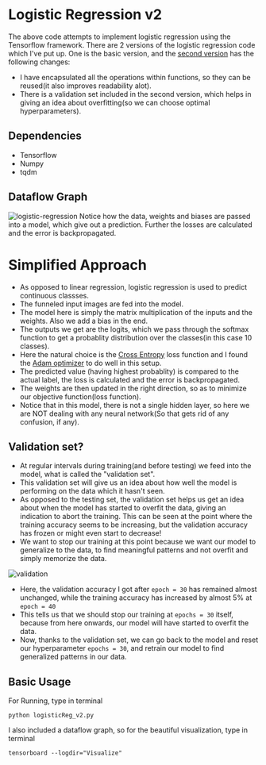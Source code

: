 # Logistic Regression v2
The above code attempts to implement logistic regression using the Tensorflow framework. There are 2 versions of the logistic regression code which I've put up. One is the basic version, and the [second version](https://github.com/satyaSK/Tensorflow-Basic/blob/master/Logistic-Regression/logisticReg_v2.py) has the following changes:
* I have encapsulated all the operations within functions, so they can be reused(it also improves readability alot).
* There is a validation set included in the second version, which helps in giving an idea about overfitting(so we can choose optimal hyperparameters).

## Dependencies
* Tensorflow
* Numpy
* tqdm

## Dataflow Graph
![logistic-regression](https://user-images.githubusercontent.com/34591573/34303575-048a3aaa-e75c-11e7-83b7-4675a0a88eae.png)
Notice how the data, weights and biases are passed into a model, which give out a prediction. Further the losses are calculated and the error is backpropagated.

# Simplified Approach
* As opposed to linear regression, logistic regression is used to predict continuous classses.
* The funneled input images are fed into the model.
* The model here is simply the matrix multiplication of the inputs and the weights. Also we add a bias in the end.
* The outputs we get are the logits, which we pass through the softmax function to get a probablity distribution over the classes(in this case 10 classes).
* Here the natural choice is the [Cross Entropy](https://rdipietro.github.io/friendly-intro-to-cross-entropy-loss/) loss function and I found the [Adam optimizer](https://www.tensorflow.org/api_docs/python/tf/train/AdamOptimizer) to do well in this setup.
* The predicted value (having highest probablity) is compared to the actual label, the loss is calculated and the error is backpropagated.
* The weights are then updated in the right direction, so as to minimize our objective function(loss function).
* Notice that in this model, there is not a single hidden layer, so here we are NOT dealing with any neural network(So that gets rid of any confusion, if any).
## Validation set?
* At regular intervals during training(and before testing) we feed into the model, what is called the "validation set".
* This validation set will give us an idea about how well the model is performing on the data which it hasn't seen. 
* As opposed to the testing set, the validation set helps us get an idea about when the model has started to overfit the data, giving an indication to abort the training. This can be seen at the point where the training accuracy seems to be increasing, but the validation accuracy has frozen or might even start to decrease!
* We want to stop our training at this point because we want our model to generalize to the data, to find meaningful patterns and not overfit and simply memorize the data.

![validation](https://user-images.githubusercontent.com/34591573/34531542-a57540ba-f0d8-11e7-8361-445aeb7b857d.png)

* Here, the validation accuracy I got after ```epoch = 30``` has remained almost unchanged, while the training accuracy has increased by almost 5% at ```epoch = 40```
* This tells us that we should stop our training at ```epochs = 30``` itself, because from here onwards, our model will have started to overfit the data.
* Now, thanks to the validation set, we can go back to the model and reset our hyperparameter ```epochs = 30```, and retrain our model to find generalized patterns in our data.

## Basic Usage
For Running, type in terminal
```
python logisticReg_v2.py
```
I also included a dataflow graph, so for the beautiful visualization, type in terminal
```
tensorboard --logdir="Visualize"
```